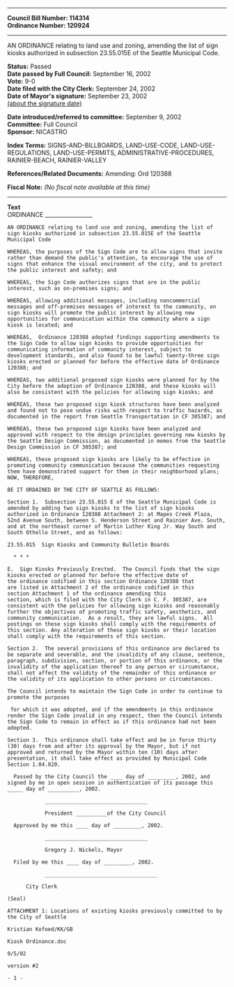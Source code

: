 * * * * *  
  
**Council Bill Number: [](#h0)[](#h2)114314**   
**Ordinance Number: 120924**  
  
* * * * *  
  
AN ORDINANCE relating to land use and zoning, amending the list of sign kiosks authorized in subsection 23.55.015E of the Seattle Municipal Code.  
  
**Status:** Passed   
**Date passed by Full Council:** September 16, 2002   
**Vote:** 9-0   
**Date filed with the City Clerk:** September 24, 2002   
**Date of Mayor's signature:** September 23, 2002   
[(about the signature date)](/~public/approvaldate.htm)   
  
  
**Date introduced/referred to committee:** September 9, 2002   
**Committee:** Full Council   
**Sponsor:** NICASTRO   
  
**Index Terms:** SIGNS-AND-BILLBOARDS, LAND-USE-CODE, LAND-USE-REGULATIONS, LAND-USE-PERMITS, ADMINISTRATIVE-PROCEDURES, RAINIER-BEACH, RAINIER-VALLEY  
  
**References/Related Documents:** Amending: Ord 120388  
  
**Fiscal Note:** *(No fiscal note available at this time)*  
  
* * * * *  
  
**Text**  
    ORDINANCE _________________  
  
    AN ORDINANCE relating to land use and zoning, amending the list of  
    sign kiosks authorized in subsection 23.55.015E of the Seattle  
    Municipal Code  
  
    WHEREAS, the purposes of the Sign Code are to allow signs that invite  
    rather than demand the public's attention, to encourage the use of  
    signs that enhance the visual environment of the city, and to protect  
    the public interest and safety; and  
  
    WHEREAS, the Sign Code authorizes signs that are in the public  
    interest, such as on-premises signs; and  
  
    WHEREAS, allowing additional messages, including noncommercial  
    messages and off-premises messages of interest to the community, on  
    sign kiosks will promote the public interest by allowing new  
    opportunities for communication within the community where a sign  
    kiosk is located; and  
  
    WHEREAS,  Ordinance 120388 adopted findings supporting amendments to  
    the Sign Code to allow sign kiosks to provide opportunities for  
    communicating information of community interest, subject to  
    development standards, and also found to be lawful twenty-three sign  
    kiosks erected or planned for before the effective date of Ordinance  
    120388; and  
  
    WHEREAS, two additional proposed sign kiosks were planned for by the  
    City before the adoption of Ordinance 120388, and these kiosks will  
    also be consistent with the policies for allowing sign kiosks; and  
  
    WHEREAS, these two proposed sign kiosk structures have been analyzed  
    and found not to pose undue risks with respect to traffic hazards, as  
    documented in the report from Seattle Transportation in CF 305387; and  
  
    WHEREAS, these two proposed sign kiosks have been analyzed and  
    approved with respect to the design principles governing new kiosks by  
    the Seattle Design Commission, as documented in memos from the Seattle  
    Design Commission in CF 305387; and  
  
    WHEREAS, these proposed sign kiosks are likely to be effective in  
    promoting community communication because the communities requesting  
    them have demonstrated support for them in their neighborhood plans;  
    NOW, THEREFORE,  
  
    BE IT ORDAINED BY THE CITY OF SEATTLE AS FOLLOWS:  
  
    Section 1.  Subsection 23.55.015 E of the Seattle Municipal Code is  
    amended by adding two sign kiosks to the list of sign kiosks  
    authorized in Ordinance 120388 Attachment 2: at Mapes Creek Plaza,  
    52nd Avenue South, between S. Henderson Street and Rainier Ave. South,  
    and at the northeast corner of Martin Luther King Jr. Way South and  
    South Othello Street, and as follows:  
  
    23.55.015  Sign Kiosks and Community Bulletin Boards  
  
      * * *  
  
    E.  Sign Kiosks Previously Erected.  The Council finds that the sign  
    kiosks erected or planned for before the effective date of   
    the ordinance codified in this section Ordinance 120388 that  
    are listed in Attachment 2 of the ordinance codified in this  
    section Attachment 1 of the ordinance amending this  
    section, which is filed with the City Clerk in C. F. 305387, are  
    consistent with the policies for allowing sign kiosks and reasonably  
    further the objectives of promoting traffic safety, aesthetics, and  
    community communication.  As a result, they are lawful signs.  All  
    postings on these sign kiosks shall comply with the requirements of  
    this section. Any alteration of these sign kiosks or their location  
    shall comply with the requirements of this section.    
  
    Section 2.  The several provisions of this ordinance are declared to  
    be separate and severable, and the invalidity of any clause, sentence,  
    paragraph, subdivision, section, or portion of this ordinance, or the  
    invalidity of the application thereof to any person or circumstance,  
    shall not affect the validity of the remainder of this ordinance or  
    the validity of its application to other persons or circumstances.  
  
    The Council intends to maintain the Sign Code in order to continue to  
    promote the purposes  
  
     for which it was adopted, and if the amendments in this ordinance  
    render the Sign Code invalid in any respect, then the Council intends  
    the Sign Code to remain in effect as if this ordinance had not been  
    adopted.  
  
    Section 3.  This ordinance shall take effect and be in force thirty  
    (30) days from and after its approval by the Mayor, but if not  
    approved and returned by the Mayor within ten (10) days after  
    presentation, it shall take effect as provided by Municipal Code  
    Section 1.04.020.  
  
      Passed by the City Council the ____ day of _________, 2002, and  
    signed by me in open session in authentication of its passage this  
    _____ day of __________, 2002.  
  
                _________________________________  
  
                President __________of the City Council  
  
      Approved by me this ____ day of _________, 2002.  
  
                _________________________________  
  
                Gregory J. Nickels, Mayor  
  
      Filed by me this ____ day of _________, 2002.  
  
                ____________________________________  
  
          City Clerk  
  
    (Seal)  
  
    ATTACHMENT 1: Locations of existing kiosks previously committed to by  
    the City of Seattle  
  
    Kristian Kofoed/KK/GB  
  
    Kiosk Ordinance.doc  
  
    9/5/02  
  
    version #2  
  
    - 1 -  
